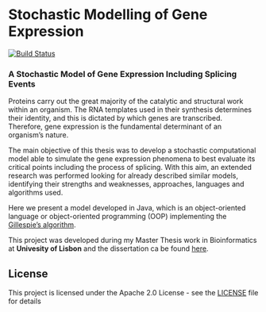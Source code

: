 # Stochastic Modelling of Gene Expression

[![Build Status](https://travis-ci.org/fpenim/SMOGE.svg?branch=master)](https://travis-ci.org/fpenim/SMOGE)

### A Stochastic Model of Gene Expression Including Splicing Events

Proteins carry out the great majority of the catalytic and structural work within
an organism. The RNA templates used in their synthesis determines their identity, and
this is dictated by which genes are transcribed. Therefore, gene expression is the
fundamental determinant of an organism’s nature.

The main objective of this thesis was to develop a stochastic computational
model able to simulate the gene expression phenomena to best evaluate its critical
points including the process of splicing. With this aim, an extended research was
performed looking for already described similar models, identifying their strengths and
weaknesses, approaches, languages and algorithms used.

Here we present a model developed in Java, which is an object-oriented
language or object-oriented programming (OOP) implementing the [Gillespie’s
algorithm](http://www.sciencedirect.com/science/article/pii/0021999176900413).

This project was developed during my Master Thesis work in Bioinformatics at **Univesity of Lisbon** and the dissertation ca be found [here](http://hdl.handle.net/10451/15849).

## License
This project is licensed under the Apache 2.0 License - see the [LICENSE](LICENSE.md) file for details
